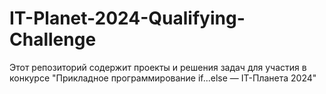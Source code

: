 # IT-Planet-2024-Qualifying-Challenge
Этот репозиторий содержит проекты и решения задач для участия в конкурсе "Прикладное программирование if...else — IT-Планета 2024"
